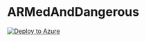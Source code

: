 # ARMedAndDangerous
[![Deploy to Azure](http://azuredeploy.net/deploybutton.png)](https://azuredeploy.net/)